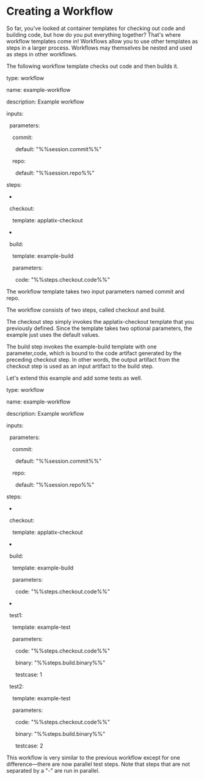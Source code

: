 # Creating a Workflow

So far, you’ve looked at container templates for checking out code and building code, but how do you put everything together? That's where workflow templates come in! Workflows allow you to use other templates as steps in a larger process. Workflows may themselves be nested and used as steps in other workflows.

The following workflow template checks out code and then builds it.

<div xmlns="">

type: workflow

name: example-workflow

description: Example workflow

inputs:

  parameters:

    commit:

      default: "%%session.commit%%"

    repo:

      default: "%%session.repo%%"

steps:

-

  checkout:

    template: applatix-checkout

-

  build:

    template: example-build

    parameters:

      code: "%%steps.checkout.code%%"

</div>

The workflow template takes two input parameters named commit and repo.

The workflow consists of two steps, called checkout and build.

The checkout step simply invokes the applatix-checkout template that you previously defined. Since the template takes two optional parameters, the example just uses the default values.

The build step invokes the example-build template with one parameter,code, which is bound to the code artifact generated by the preceding checkout step. In other words, the output artifact from the checkout step is used as an input artifact to the build step.

Let's extend this example and add some tests as well.

<div xmlns="">

type: workflow

name: example-workflow

description: Example workflow

inputs:

  parameters:

    commit:

      default: "%%session.commit%%"

    repo:

      default: ”%%session.repo%%"

steps:

-

  checkout:

    template: applatix-checkout

-

  build:

    template: example-build

    parameters:

      code: "%%steps.checkout.code%%"

-

  test1:

    template: example-test

    parameters:

      code: "%%steps.checkout.code%%"

      binary: "%%steps.build.binary%%"

      testcase: 1

  test2:

    template: example-test

    parameters:

      code: "%%steps.checkout.code%%"

      binary: "%%steps.build.binary%%"

      testcase: 2

</div>

This workflow is very similar to the previous workflow except for one difference—there are now parallel test steps. Note that steps that are not separated by a "-" are run in parallel.
